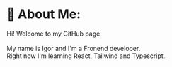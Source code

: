 # 💫 About Me:
Hi! Welcome to my GitHub page. <br><br>My name is Igor and I'm a Fronend developer. <br>Right now I'm learning React, Tailwind and Typescript.

